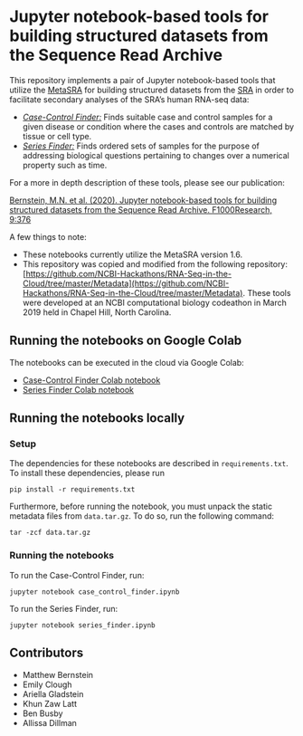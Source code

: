 # Jupyter notebook-based tools for building structured datasets from the Sequence Read Archive

This repository implements a pair of Jupyter notebook-based tools that utilize the [MetaSRA](http://metasra.biostat.wisc.edu) for building structured datasets from the [SRA](https://www.ncbi.nlm.nih.gov/sra) in order to facilitate secondary analyses of the SRA’s human RNA-seq data: 
* *[Case-Control Finder:](https://github.com/mbernste/hypothesis-driven-SRA-queries/blob/master/case_control_finder.ipynb)* Finds suitable case and control samples for a given disease or condition where the cases and controls are matched by tissue or cell type.  
* *[Series Finder:](https://github.com/mbernste/hypothesis-driven-SRA-queries/blob/master/series_finder.ipynb)* Finds ordered sets of samples for the purpose of addressing biological questions pertaining to changes over a numerical property such as time. 

For a more in depth description of these tools, please see our publication: 

[Bernstein, M.N. et al. (2020). Jupyter notebook-based tools for building structured datasets from the Sequence Read Archive. F1000Research, 9:376](https://f1000research.com/articles/9-376/v1#article-reports)


A few things to note:
* These notebooks currently utilize the MetaSRA version 1.6. 
* This repository was copied and modified from the following repository: [https://github.com/NCBI-Hackathons/RNA-Seq-in-the-Cloud/tree/master/Metadata](https://github.com/NCBI-Hackathons/RNA-Seq-in-the-Cloud/tree/master/Metadata). These tools were developed at an NCBI computational biology codeathon in March 2019 held in Chapel Hill, North Carolina.

## Running the notebooks on Google Colab

The notebooks can be executed in the cloud via Google Colab:
* [Case-Control Finder Colab notebook](https://colab.research.google.com/drive/1HX8V5yFRCh-AdkC-XHnfo6thg6VHwplC?usp=sharing)
* [Series Finder Colab notebook]()


## Running the notebooks locally

###  Setup

The dependencies for these notebooks are described in ``requirements.txt``.  To install these dependencies, please run

``pip install -r requirements.txt``

Furthermore, before running the notebook, you must unpack the static metadata files from ``data.tar.gz``. To do so, run the following command:

``tar -zcf data.tar.gz``

### Running the notebooks

To run the Case-Control Finder, run:

``jupyter notebook case_control_finder.ipynb``

To run the Series Finder, run:

``jupyter notebook series_finder.ipynb``


## Contributors
* Matthew Bernstein 
* Emily Clough
* Ariella Gladstein
* Khun Zaw Latt
* Ben Busby
* Allissa Dillman
